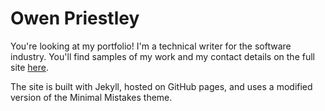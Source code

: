 # Owen Priestley

You're looking at my portfolio! I'm a technical writer for the software industry. You'll find samples of my work and my contact details on the full site [here](http://owenpriestley.github.io).

The site is built with Jekyll, hosted on GitHub pages, and uses a modified version of the Minimal Mistakes theme.